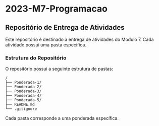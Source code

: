 # 2023-M7-Programacao
## Repositório de Entrega de Atividades

Este repositório é destinado à entrega de atividades do Modulo 7. Cada atividade possui uma pasta específica.

### Estrutura do Repositório

O repositório possui a seguinte estrutura de pastas:

```
/
├── Ponderada-1/
├── Ponderada-2/
├── Ponderada-3/
├── Ponderada-4/
├── Ponderada-5/
├── README.md
└── .gitignore
```

Cada pasta corresponde a uma ponderada específica.



